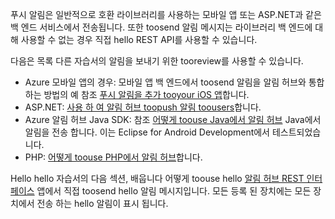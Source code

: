 

푸시 알림은 일반적으로 호환 라이브러리를 사용하는 모바일 앱 또는 ASP.NET과 같은 백 엔드 서비스에서 전송됩니다. 또한 toosend 알림 메시지는 라이브러리 백 엔드에 대해 사용할 수 없는 경우 직접 hello REST API를 사용할 수 있습니다. 

다음은 목록 다른 자습서의 알림을 보내기 위한 tooreview를 사용할 수 있습니다.

* Azure 모바일 앱의 경우: 모바일 앱 백 엔드에서 toosend 알림을 알림 허브와 통합 하는 방법의 예 참조 [푸시 알림을 추가 tooyour iOS 앱](../articles/app-service-mobile/app-service-mobile-ios-get-started-push.md)합니다.  
* ASP.NET: [사용 하 여 알림 허브 toopush 알림 toousers](../articles/notification-hubs/notification-hubs-aspnet-backend-ios-apple-apns-notification.md)합니다.
* Azure 알림 허브 Java SDK: 참조 [어떻게 toouse Java에서 알림 허브](../articles/notification-hubs/notification-hubs-java-push-notification-tutorial.md) Java에서 알림을 전송 합니다. 이는 Eclipse for Android Development에서 테스트되었습니다.
* PHP: [어떻게 toouse PHP에서 알림 허브](../articles/notification-hubs/notification-hubs-php-push-notification-tutorial.md)합니다.

Hello hello 자습서의 다음 섹션, 배웁니다 어떻게 toouse hello [알림 허브 REST 인터페이스](http://msdn.microsoft.com/library/windowsazure/dn223264.aspx) 앱에서 직접 toosend hello 알림 메시지입니다. 모든 등록 된 장치에는 모든 장치에서 전송 하는 hello 알림이 표시 됩니다.  

